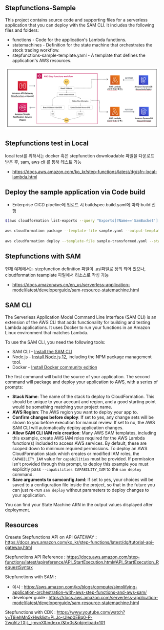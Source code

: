 ## Stepfunctions-Sample

This project contains source code and supporting files for a serverless application that you can deploy with the SAM CLI. It includes the following files and folders:

- functions - Code for the application's Lambda functions.
- statemachines - Definition for the state machine that orchestrates the stock trading workflow.
- stepfunctions-sample-template.yaml - A template that defines the application's AWS resources.

<img src="stepfunctions-sample.png" alt="Stepfunctions-sample-architecture" />

## Stepfunctions test in Local
local test를 위해서는 docker 혹은 stepfunction downloadable 파일을 다운로드 받은 후, sam, aws cli 를 통해 테스트 가능 
- https://docs.aws.amazon.com/ko_kr/step-functions/latest/dg/sfn-local-lambda.html

## Deploy the sample application via Code build 
- Enterprise CICD pipeline에 업로드 시 buildspec.build.yaml에 따라 build 진행
```bash
$(aws cloudformation list-exports --query "Exports[?Name=='SamBucket'].Value" --output text)

aws cloudformation package --template-file sample.yaml --output-template-file sample-transformed.yaml --s3-bucket $(aws cloudformation list-exports --query "Exports[?Name=='SamBucket'].Value" --output text)

aws cloudformation deploy --template-file sample-transformed.yaml --stack-name sample-project  --capabilities CAPABILITY_IAM
```
## Stepfunctions with SAM
현재 예제에서는 stepfunction definition 파일이 .asl파일로 정의 되어 있으나, cloudformation teamplate 파일에서 리소스로 작성 가능
- https://docs.amazonaws.cn/en_us/serverless-application-model/latest/developerguide/sam-resource-statemachine.html


## SAM CLI

The Serverless Application Model Command Line Interface (SAM CLI) is an extension of the AWS CLI that adds functionality for building and testing Lambda applications. It uses Docker to run your functions in an Amazon Linux environment that matches Lambda.

To use the SAM CLI, you need the following tools:

* SAM CLI - [Install the SAM CLI](https://docs.aws.amazon.com/serverless-application-model/latest/developerguide/serverless-sam-cli-install.html)
* Node.js - [Install Node.js 12](https://nodejs.org/en/), including the NPM package management tool.
* Docker - [Install Docker community edition](https://hub.docker.com/search/?type=edition&offering=community)


The first command will build the source of your application. The second command will package and deploy your application to AWS, with a series of prompts:

* **Stack Name**: The name of the stack to deploy to CloudFormation. This should be unique to your account and region, and a good starting point would be something matching your project name.
* **AWS Region**: The AWS region you want to deploy your app to.
* **Confirm changes before deploy**: If set to yes, any change sets will be shown to you before execution for manual review. If set to no, the AWS SAM CLI will automatically deploy application changes.
* **Allow SAM CLI IAM role creation**: Many AWS SAM templates, including this example, create AWS IAM roles required for the AWS Lambda function(s) included to access AWS services. By default, these are scoped down to minimum required permissions. To deploy an AWS CloudFormation stack which creates or modified IAM roles, the `CAPABILITY_IAM` value for `capabilities` must be provided. If permission isn't provided through this prompt, to deploy this example you must explicitly pass `--capabilities CAPABILITY_IAM` to the `sam deploy` command.
* **Save arguments to samconfig.toml**: If set to yes, your choices will be saved to a configuration file inside the project, so that in the future you can just re-run `sam deploy` without parameters to deploy changes to your application.

You can find your State Machine ARN in the output values displayed after deployment.

## Resources
Creaete Stepfunctions API on API GATEWAY : https://docs.aws.amazon.com/ko_kr/step-functions/latest/dg/tutorial-api-gateway.html

Stepfunctions API Reference : https://docs.aws.amazon.com/step-functions/latest/apireference/API_StartExecution.html#API_StartExecution_RequestSyntax

Stepfunctions with SAM : 
- 예시 : https://aws.amazon.com/ko/blogs/compute/simplifying-application-orchestration-with-aws-step-functions-and-aws-sam/
- developer guide : https://docs.aws.amazon.com/serverless-application-model/latest/developerguide/sam-resource-statemachine.html

Stepfunctions with CDK : https://www.youtube.com/watch?v=T9iehMn5xHw&list=PLJo-rJlep0EBq0-P-2wq5tzTXjL_jmynX&index=7&t=0s&pbjreload=101
